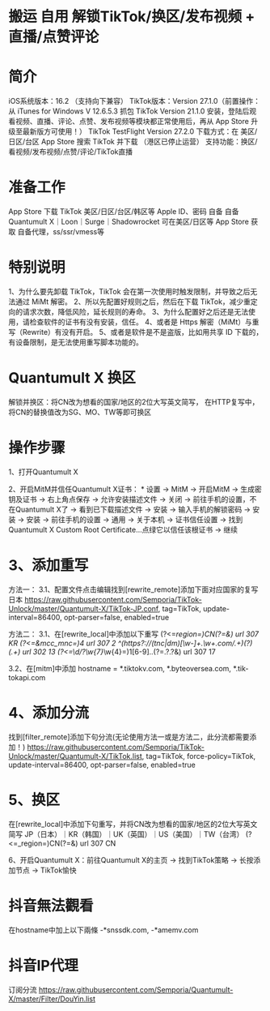 # 搬运 自用 解锁TikTok/换区/发布视频 + 直播/点赞评论
# 简介
iOS系统版本：16.2 （支持向下兼容）
TikTok版本：Version 27.1.0（前置操作：从 iTunes for Windows V 12.6.5.3 抓包 TikTok Version 21.1.0 安装，登陆后观看视频、直播、评论、点赞、发布视频等模块都正常使用后，再从 App Store 升级至最新版方可使用！）
TikTok TestFlight Version 27.2.0
下载方式：在 美区/日区/台区 App Store 搜索 TikTok 并下载 （港区已停止运营）
支持功能：换区/看视频/发布视频/点赞/评论/TikTok直播
# 准备工作
App Store 下载 TikTok
美区/日区/台区/韩区等 Apple ID、密码 自备
自备 Quantumult X｜Loon｜Surge｜Shadowrocket
可在美区/日区等 App Store 获取
自备代理，ss/ssr/vmess等
# 特别说明
1、为什么要先卸载 TikTok，TikTok 会在第一次使用时触发限制，并导致之后无法通过 MiMt 解密。
2、所以先配置好规则之后，然后在下载 TikTok，减少重定向的请求次数，降低风险，延长规则的寿命。
3、为什么配置好之后还是无法使用，请检查软件的证书有没有安装，信任。 4、或者是 Https 解密（MiMt）与重写（Rewrite）有没有开启。
5、或者是软件是不是盗版，比如用共享 ID 下载的，有设备限制，是无法使用重写脚本功能的。
# Quantumult X 换区
解锁并换区：将CN改为想看的国家/地区的2位大写英文简写，
在HTTP复写中，将CN的替换值改为SG、MO、TW等即可换区
# 操作步骤
1、打开Quantumult X

2、开启MitM并信任Quantumult X证书： * 设置 → MitM → 开启MitM → 生成密钥及证书 → 右上角点保存 → 允许安装描述文件 → 关闭 → 前往手机的设置，不在Quantumult X了 → 看到已下载描述文件 → 安装 → 输入手机的解锁密码 → 安装 → 安装 → 前往手机的设置 → 通用 → 关于本机 → 证书信任设置 → 找到Quantumult X Custom Root Certificate…点绿它以信任该根证书 → 继续
# 3、添加重写
方法一：
3.1、配置文件点击编辑找到[rewrite_remote]添加下面对应国家的复写
日本
https://raw.githubusercontent.com/Semporia/TikTok-Unlock/master/Quantumult-X/TikTok-JP.conf, tag=TikTok, update-interval=86400, opt-parser=false, enabled=true

方法二：
3.1、在[rewrite_local]中添加以下重写
(?<=_region=)CN(?=&) url 307 KR
(?<=&mcc_mnc=)4 url 307 2
^(https?:\/\/(tnc|dm)[\w-]+\.\w+\.com\/.+)(\?)(.+) url 302  $1$3
(?<=\d\/\?\w{7}_\w{4}=)1[6-9]..(?=.?.?&) url 307 17

3.2、在[mitm]中添加
hostname = *.tiktokv.com, *.byteoversea.com, *.tik-tokapi.com
# 4、添加分流
找到[filter_remote]添加下句分流(无论使用方法一或是方法二，此分流都需要添加！)
https://raw.githubusercontent.com/Semporia/TikTok-Unlock/master/Quantumult-X/TikTok.list, tag=TikTok, force-policy=TikTok, update-interval=86400, opt-parser=false, enabled=true

# 5、换区
在[rewrite_local]中添加下句重写，并将CN改为想看的国家/地区的2位大写英文简写 JP（日本）｜KR（韩国）｜UK（英国）｜US（美国）｜TW（台湾）
(?<=_region=)CN(?=&) url 307 CN

6、开启Quantumult X：前往Quantumult X的主页 → 找到TikTok策略 → 长按添加节点 → TikTok愉快
# 抖音無法觀看
在hostname中加上以下兩條
-*snssdk.com, -*amemv.com
# 抖音IP代理
订阅分流
https://raw.githubusercontent.com/Semporia/Quantumult-X/master/Filter/DouYin.list
